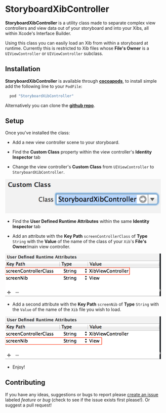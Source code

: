 StoryboardXibController
===

**StoryboardXibController** is a utility class made to separate complex view controllers and view data out of your storyboard and into your Xibs, all within Xcode's Interface Builder.

Using this class you can easily load an Xib from within a storyboard at runtime. Currently this is restricted to Xib files whose **File's Owner** is a `UIViewController` or `UIViewController` subclass.

Installation
---
**StoryboardXibController** is available through **[cocoapods](http://cocoapods.org)**, to install simple add the following line to your `PodFile`:

``` ruby
  pod "StoryboardXibController"
```

Alternatively you can clone the **[github repo](https://github.com/RyzacInc/StoryboardXibController)**.

Setup
---
Once you've installed the class:

* Add a new view controller scene to your storyboard. 

* Find the **Custom Class** property within the view controller's **Identity Inspector** tab

* Change the view controller's **Custom Class** from `UIViewController` to `StoryboardXibController`.

![Custom Class](https://github.com/Codecademy/StoryboardXibController/blob/master/README/Class.png?raw=true)
 
* Find the **User Defined Runtime Attributes** within the same **Identity Inspector** tab

* Add an attribute with the **Key Path** `screenControllerClass` of **Type** `String` with the **Value** of the name of the class of your `Xib`'s **File's Owner**/main view controller.

![screenControllerClass](https://github.com/Codecademy/StoryboardXibController/blob/master/README/AttributeScreenControllerClass.png?raw=true)

* Add a second attribute with the **Key Path** `screenNib` of **Type** `String` with the `Value` of the name of the `Xib` file you wish to load.

![screenNib](https://github.com/Codecademy/StoryboardXibController/blob/master/README/AttributeScreenNib.png?raw=true)

* Enjoy!

Contributing
---
If you have any ideas, suggestions or bugs to report please [create an issue](https://github.com/Codecademy/StoryboardXibController/issues/new) labeled *feature* or *bug* (check to see if the issue exists first please!). Or suggest a pull request!
